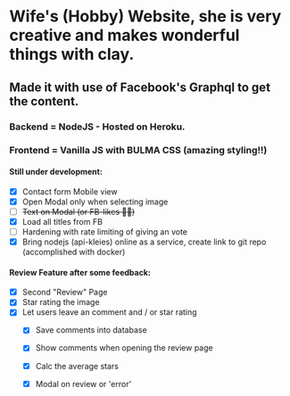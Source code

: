 # Wife's (Hobby) Website, she is very creative and makes wonderful things with clay.

## Made it with use of Facebook's Graphql to get the content.
### Backend = NodeJS - Hosted on Heroku.
### Frontend = Vanilla JS with BULMA CSS (amazing styling!!)

#### Still under development:
* [x] Contact form Mobile view 
* [x] Open Modal only when selecting image
* [ ] ~~Text on Modal (or FB-likes 👍🏻)~~
* [x] Load all titles from FB
* [ ] Hardening with rate limiting of giving an vote
* [x] Bring nodejs (api-kleies) online as a service, create link to git repo (accomplished with docker)

####  Review Feature after some feedback:
* [x] Second "Review" Page
* [x] Star rating the image
* [x] Let users leave an comment and / or star rating
  * [x] Save comments into database
  * [x] Show comments when opening the review page
  * [x] Calc the average stars
  * [x] Modal on review or 'error'


